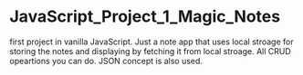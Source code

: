 # JavaScript_Project_1_Magic_Notes
first project in vanilla JavaScript. Just a note app that uses local stroage for storing the notes and displaying by fetching it from local stroage. All CRUD opeartions you can do. JSON concept is also used.
